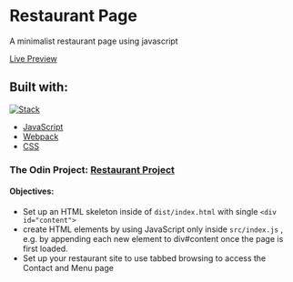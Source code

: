 # Restaurant Page

A minimalist restaurant page using javascript

[Live Preview](https://restaurant-delish.netlify.app/)

## Built with:

[![Stack](https://skills.thijs.gg/icons?i=js,webpack,css)](https://github.com/vsilagy)

- [JavaScript](https://developer.mozilla.org/en-US/docs/Web/JavaScript)
- [Webpack](https://webpack.js.org/)
- [CSS](https://developer.mozilla.org/en-US/docs/Web/CSS)

### **The Odin Project**: [Restaurant Project](https://www.theodinproject.com/lessons/node-path-javascript-restaurant-page)

#### Objectives:

- Set up an HTML skeleton inside of `dist/index.html` with single `<div id="content">`
- create HTML elements by using JavaScript only inside `src/index.js` , e.g. by appending each new element to div#content once the page is first loaded.
- Set up your restaurant site to use tabbed browsing to access the Contact and Menu page
